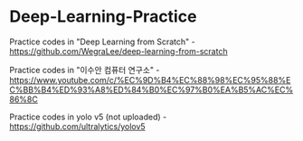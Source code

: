 # Deep-Learning-Practice
Practice codes in "Deep Learning from Scratch" -https://github.com/WegraLee/deep-learning-from-scratch

Practice codes in "이수안 컴퓨터 연구소" -https://www.youtube.com/c/%EC%9D%B4%EC%88%98%EC%95%88%EC%BB%B4%ED%93%A8%ED%84%B0%EC%97%B0%EA%B5%AC%EC%86%8C

Practice codes in yolo v5 (not uploaded) -https://github.com/ultralytics/yolov5
